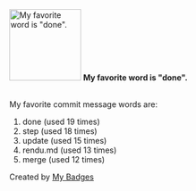<img src="https://my-badges.github.io/my-badges/favorite-word.png" alt="My favorite word is &quot;done&quot;." title="My favorite word is &quot;done&quot;." width="128">
<strong>My favorite word is &quot;done&quot;.</strong>
<br><br>

My favorite commit message words are:

1. done (used 19 times)
2. step (used 18 times)
3. update (used 15 times)
4. rendu.md (used 13 times)
5. merge (used 12 times)


Created by <a href="https://github.com/my-badges/my-badges">My Badges</a>